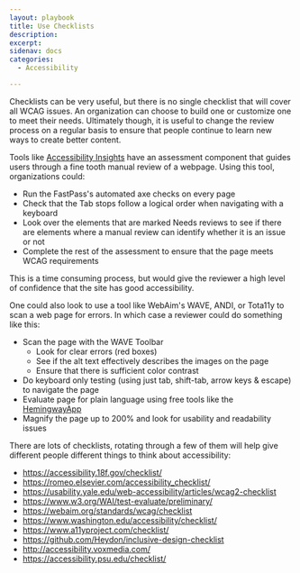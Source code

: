 ```yaml
---
layout: playbook
title: Use Checklists
description: 
excerpt: 
sidenav: docs
categories:
  - Accessibility

---
```


Checklists can be very useful, but there is no single checklist that will cover all WCAG issues. An organization can choose to build one or customize one to meet their needs. Ultimately though, it is useful to change the review process on a regular basis to ensure that people continue to learn new ways to create better content. 

Tools like [Accessibility Insights](https://accessibilityinsights.io/) have an assessment component that guides users through a fine tooth manual review of a webpage. Using this tool, organizations could:

- Run the FastPass's automated axe checks on every page
- Check that the Tab stops follow a logical order when navigating with a keyboard
- Look over the elements that are marked Needs reviews to see if there are elements where a manual review can identify whether it is an issue or not
- Complete the rest of the assessment to ensure that the page meets WCAG requirements

This is a time consuming process, but would give the reviewer a high level of confidence that the site has good accessibility. 

One could also look to use a tool like WebAim's WAVE, ANDI, or Tota11y to scan a web page for errors. In which case a reviewer could do something like this:

- Scan the page with the WAVE Toolbar
    - Look for clear errors (red boxes)
    - See if the alt text effectively describes the images on the page
    - Ensure that there is sufficient color contrast
- Do keyboard only testing (using just tab, shift-tab, arrow keys & escape) to navigate the page
- Evaluate page for plain language using free tools like the [HemingwayApp](http://www.hemingwayapp.com/) 
- Magnify the page up to 200% and look for usability and readability issues

There are lots of checklists, rotating through a few of them will help give different people different things to think about accessibility:
- https://accessibility.18f.gov/checklist/ 
- https://romeo.elsevier.com/accessibility_checklist/
- https://usability.yale.edu/web-accessibility/articles/wcag2-checklist
- https://www.w3.org/WAI/test-evaluate/preliminary/
- https://webaim.org/standards/wcag/checklist
- https://www.washington.edu/accessibility/checklist/
- https://www.a11yproject.com/checklist/
- https://github.com/Heydon/inclusive-design-checklist
- http://accessibility.voxmedia.com/
- https://accessibility.psu.edu/checklist/


